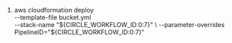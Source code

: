 1. aws cloudformation deploy \
  --template-file bucket.yml \
  --stack-name "${CIRCLE_WORKFLOW_ID:0:7}" \
  --parameter-overrides PipelineID="${CIRCLE_WORKFLOW_ID:0:7}"